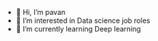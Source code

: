 - 👋 Hi, I’m pavan
- 👀 I’m interested in Data science job roles
- 🌱 I’m currently learning Deep learning

<!---
pavan-kumar96/pavan-kumar96 is a ✨ special ✨ repository because its `README.md` (this file) appears on your GitHub profile.
You can click the Preview link to take a look at your changes.
--->
